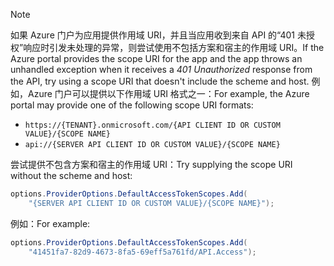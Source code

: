 > [!NOTE]
> <span data-ttu-id="a1673-101">如果 Azure 门户为应用提供作用域 URI，并且当应用收到来自 API 的“401 未授权”响应时引发未处理的异常，则尝试使用不包括方案和宿主的作用域 URI。</span><span class="sxs-lookup"><span data-stu-id="a1673-101">If the Azure portal provides the scope URI for the app and the app throws an unhandled exception when it receives a *401 Unauthorized* response from the API, try using a scope URI that doesn't include the scheme and host.</span></span> <span data-ttu-id="a1673-102">例如，Azure 门户可以提供以下作用域 URI 格式之一：</span><span class="sxs-lookup"><span data-stu-id="a1673-102">For example, the Azure portal may provide one of the following scope URI formats:</span></span>
>
> * `https://{TENANT}.onmicrosoft.com/{API CLIENT ID OR CUSTOM VALUE}/{SCOPE NAME}`
> * `api://{SERVER API CLIENT ID OR CUSTOM VALUE}/{SCOPE NAME}`
>
> <span data-ttu-id="a1673-103">尝试提供不包含方案和宿主的作用域 URI：</span><span class="sxs-lookup"><span data-stu-id="a1673-103">Try supplying the scope URI without the scheme and host:</span></span>
>
> ```csharp
> options.ProviderOptions.DefaultAccessTokenScopes.Add(
>     "{SERVER API CLIENT ID OR CUSTOM VALUE}/{SCOPE NAME}");
> ```
>
> <span data-ttu-id="a1673-104">例如：</span><span class="sxs-lookup"><span data-stu-id="a1673-104">For example:</span></span>
>
> ```csharp
> options.ProviderOptions.DefaultAccessTokenScopes.Add(
>     "41451fa7-82d9-4673-8fa5-69eff5a761fd/API.Access");
> ```
